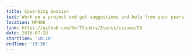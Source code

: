 ```yaml
---
title: Coworking Session
text: Work on a project and get suggestions and help from your peers
location: MP408
link: https://github.com/UofTCoders/Events/issues/59
date: 2016-07-28
startTime: '18:10'
endTime: '19:30'
---
```


